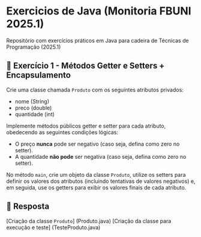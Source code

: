 # Exercicios de Java (Monitoria FBUNI 2025.1)
Repositório com exercícios práticos em Java para cadeira de Técnicas de Programação (2025.1)

## 📖 Exercício 1 - Métodos Getter e Setters + Encapsulamento

Crie uma classe chamada `Produto` com os seguintes atributos privados:
- nome (String)
- preco (double)
- quantidade (int)

Implemente métodos públicos getter e setter para cada atributo, obedecendo as seguintes condições lógicas:
- O preço **nunca** pode ser negativo (caso seja, defina como zero no setter).
- A quantidade **não pode** ser negativa (caso seja, defina como zero no setter).

No método `main`, crie um objeto da classe `Produto`, utilize os setters para definir os valores dos atributos (incluindo tentativas de valores negativos) e, em seguida, use os getters para exibir os valores finais de cada atributo.

## 📝 Resposta 
[Criação da classe `Produto`] (Produto.java)
[Criação da classe para execução e teste] (TesteProduto.java)
